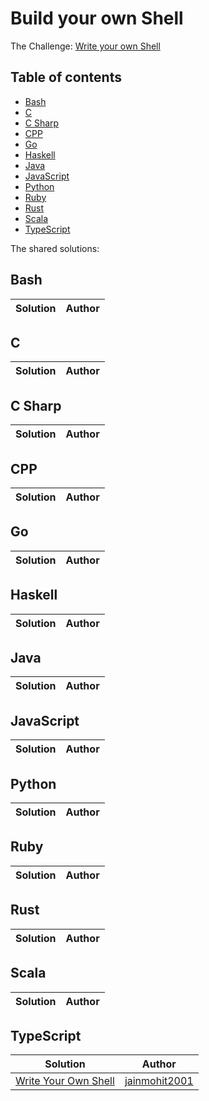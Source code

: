 # Build your own Shell

The Challenge: [Write your own Shell](https://codingchallenges.fyi/challenges/challenge-shell)

## Table of contents
* [Bash](#bash)
* [C](#c)
* [C Sharp](#c-sharp)
* [CPP](#cpp)
* [Go](#go)
* [Haskell](#haskell)
* [Java](#java)
* [JavaScript](#javascript)
* [Python](#python)
* [Ruby](#ruby)
* [Rust](#rust)
* [Scala](#scala)
* [TypeScript](#typescript)

The shared solutions:

## Bash
| Solution | Author |
|----------|--------|

## C
| Solution | Author |
|----------|--------|


## C Sharp
| Solution | Author |
|----------|--------|

## CPP
| Solution | Author |
|----------|--------|

## Go
| Solution | Author |
|----------|--------|

## Haskell
| Solution | Author |
|----------|--------|

## Java
| Solution | Author |
|----------|--------|

## JavaScript
| Solution | Author |
|----------|--------|

## Python
| Solution | Author |
|----------|--------|

## Ruby
| Solution | Author |
|----------|--------|

## Rust
| Solution | Author |
|----------|--------|


## Scala
| Solution | Author |
|----------|--------|

## TypeScript
| Solution | Author |
|----------|--------|
| [Write Your Own Shell](https://github.com/jainmohit2001/coding-challenges/blob/master/src/14) | [jainmohit2001](https://github.com/jainmohit2001) |